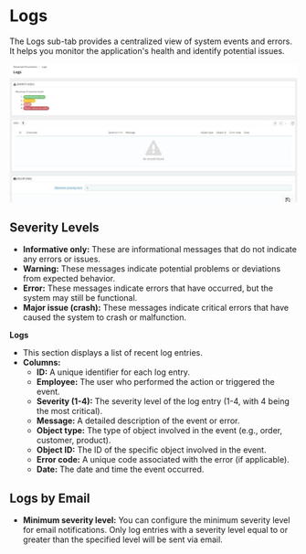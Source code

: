 # Logs

The Logs sub-tab provides a centralized view of system events and errors. It helps you monitor the application's health and identify potential issues.

![Logs image](./logs1.png)

## Severity Levels

* **Informative only:** These are informational messages that do not indicate any errors or issues.
* **Warning:** These messages indicate potential problems or deviations from expected behavior.
* **Error:** These messages indicate errors that have occurred, but the system may still be functional.
* **Major issue (crash):** These messages indicate critical errors that have caused the system to crash or malfunction.

**Logs**

* This section displays a list of recent log entries.
* **Columns:**
    * **ID:** A unique identifier for each log entry.
    * **Employee:** The user who performed the action or triggered the event.
    * **Severity (1-4):** The severity level of the log entry (1-4, with 4 being the most critical).
    * **Message:** A detailed description of the event or error.
    * **Object type:** The type of object involved in the event (e.g., order, customer, product).
    * **Object ID:** The ID of the specific object involved in the event.
    * **Error code:** A unique code associated with the error (if applicable).
    * **Date:** The date and time the event occurred.

## Logs by Email

* **Minimum severity level:** You can configure the minimum severity level for email notifications. Only log entries with a severity level equal to or greater than the specified level will be sent via email.
